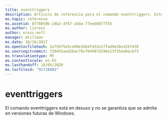 ```yaml
---
title: eventtriggers
description: Artículo de referencia para el comando eventtriggers. Este comando está en desuso y no se garantiza que se admita en versiones futuras de Windows.
ms.topic: reference
ms.assetid: 8f78050b-24b2-4f67-a58a-77eeb66f7755
ms.author: lizross
author: eross-msft
manager: mtillman
ms.date: 10/16/2017
ms.openlocfilehash: 2e759f5e5ce69e1b64fd32e1ffad9e2be155f438
ms.sourcegitcommit: 720455aad2bac78cf64997d196a13f35ea0acb73
ms.translationtype: MT
ms.contentlocale: es-ES
ms.lasthandoff: 10/05/2020
ms.locfileid: "91718402"
---
```

# <a name="eventtriggers"></a>eventtriggers

El comando eventtriggers está en desuso y no se garantiza que se admita en versiones futuras de Windows.
